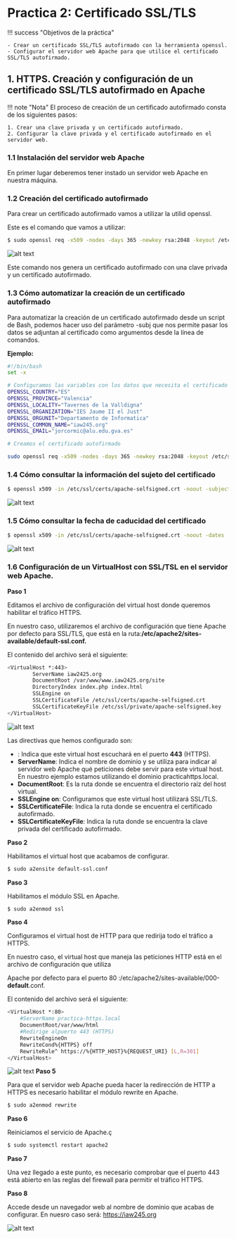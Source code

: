 # Practica 2: Certificado SSL/TLS

!!! success "Objetivos de la práctica"
    
    - Crear un certificado SSL/TLS autofirmado con la herramienta openssl.
    - Configurar el servidor web Apache para que utilice el certificado SSL/TLS autofirmado.


## 1.  HTTPS. Creación y configuración de un certificado SSL/TLS autofirmado en Apache
!!! note "Nota"
    El proceso de creación de un certificado autofirmado consta de los siguientes pasos:

    1. Crear una clave privada y un certificado autofirmado.
    2. Configurar la clave privada y el certificado autofirmado en el servidor web.

### 1.1 Instalación del servidor web Apache
En primer lugar deberemos tener instado un servidor web Apache en nuestra máquina.

### 1.2 Creación del certificado autofirmado

Para crear un certificado autofirmado vamos a utilizar la utilid openssl.

Este es el comando que vamos a utilizar:
```bash
$ sudo openssl req -x509 -nodes -days 365 -newkey rsa:2048 -keyout /etc/ssl/private/apache-selfsigned.key -out /etc/ssl/certs/apache-selfsigned.crt
```
![alt text](img/image-4.png)

Este comando nos genera un certificado autofirmado con una clave privada y un certificado autofirmado.
### 1.3 Cómo automatizar la creación de un certificado autofirmado
Para automatizar la creación de un certificado autofirmado desde un script de Bash, podemos hacer uso del parámetro -subj que nos permite pasar los datos se adjuntan al certificado como argumentos desde la línea de comandos.


**Ejemplo:**
```bash
#!/bin/bash
set -x

# Configuramos las variables con los datos que necesita el certificado
OPENSSL_COUNTRY="ES"
OPENSSL_PROVINCE="Valencia"
OPENSSL_LOCALITY="Tavernes de la Valldigna"
OPENSSL_ORGANIZATION="IES Jaume II el Just"
OPENSSL_ORGUNIT="Departamento de Informatica"
OPENSSL_COMMON_NAME="iaw245.org"
OPENSSL_EMAIL="jorcormic@alu.edu.gva.es"

# Creamos el certificado autofirmado

sudo openssl req -x509 -nodes -days 365 -newkey rsa:2048 -keyout /etc/ssl/private/apache-selfsigned.key -out /etc/ssl/certs/apache-selfsigned.crt -subj "/C=$OPENSSL_COUNTRY/ST=$OPENSSL_PROVINCE/L=$OPENSSL_LOCALITY/O=$OPENSSL_ORGANIZATION/OU=$OPENSSL_ORGUNIT/CN=$OPENSSL_COMMON_NAME/emailAddress=$OPENSSL_EMAIL"
```

### 1.4 Cómo consultar la información del sujeto del certificado
```bash
$ openssl x509 -in /etc/ssl/certs/apache-selfsigned.crt -noout -subject
```
![alt text](img/image-5.png)
### 1.5 Cómo consultar la fecha de caducidad del certificado
```bash
$ openssl x509 -in /etc/ssl/certs/apache-selfsigned.crt -noout -dates
```
![alt text](iimg/mage-6.png)
### 1.6 Configuración de un VirtualHost con SSL/TSL en el servidor web Apache.
**Paso 1**

Editamos el archivo de configuración del virtual host donde queremos habilitar el tráfico HTTPS.

En nuestro caso, utilizaremos el archivo de configuración que tiene Apache por defecto para SSL/TLS, que está en la ruta:**/etc/apache2/sites-available/default-ssl.conf.**

El contenido del archivo será el siguiente:
```bash
<VirtualHost *:443>
        ServerName iaw2425.org
        DocumentRoot /var/www/www.iaw2425.org/site
        DirectoryIndex index.php index.html
        SSLEngine on
        SSLCertificateFile /etc/ssl/certs/apache-selfsigned.crt
        SSLCertificateKeyFile /etc/ssl/private/apache-selfsigned.key
</VirtualHost>
```
![alt text](img/image-2.png)

Las directivas que hemos configurado son:
- : Indica que este virtual host escuchará en el puerto **443** (HTTPS).
- **ServerName**: Indica el nombre de dominio y se utiliza para indicar al servidor web Apache qué peticiones debe servir para este virtual host. En nuestro ejemplo estamos utilizando el dominio practicahttps.local.
- **DocumentRoot**: Es la ruta donde se encuentra el directorio raíz del host virtual.
- **SSLEngine on**: Configuramos que este virtual host utilizará SSL/TLS.
- **SSLCertificateFile**: Indica la ruta donde se encuentra el certificado autofirmado.
- **SSLCertificateKeyFile**: Indica la ruta donde se encuentra la clave privada del certificado autofirmado.

**Paso 2**

Habilitamos el virtual host que acabamos de configurar.
```bash
$ sudo a2ensite default-ssl.conf
```

**Paso 3**

Habilitamos el módulo SSL en Apache.
```bash
$ sudo a2enmod ssl
```

**Paso 4**

Configuramos el virtual host de HTTP para que redirija todo el tráfico a HTTPS.

En nuestro caso, el virtual host que maneja las peticiones HTTP está en el archivo de configuración que utiliza

Apache por defecto para el puerto 80 :/etc/apache2/sites-available/000-**default**.conf.

El contenido del archivo será el siguiente:
```bash
<VirtualHost *:80>
    #ServerName practica-https.local
    DocumentRoot/var/www/html
    #Redirige alpuerto 443 (HTTPS)
    RewriteEngineOn
    RewriteCond%{HTTPS} off
    RewriteRule^ https://%{HTTP_HOST}%{REQUEST_URI} [L,R=301]
</VirtualHost>
```
![alt text](img/image.png)
**Paso 5**

Para que el servidor web Apache pueda hacer la redirección de HTTP a HTTPS es necesario habilitar el módulo rewrite en Apache.
```bash
$ sudo a2enmod rewrite  
```

**Paso 6**

Reiniciamos el servicio de Apache.ç
```bash
$ sudo systemctl restart apache2
```

**Paso 7**

Una vez llegado a este punto, es necesario comprobar que el puerto 443 está abierto en las reglas del firewall para permitir el tráfico HTTPS.



**Paso 8**

Accede desde un navegador web al nombre de dominio que acabas de configurar. En nuesro caso será: https://iaw245.org

![alt text](img/image-1.png)





